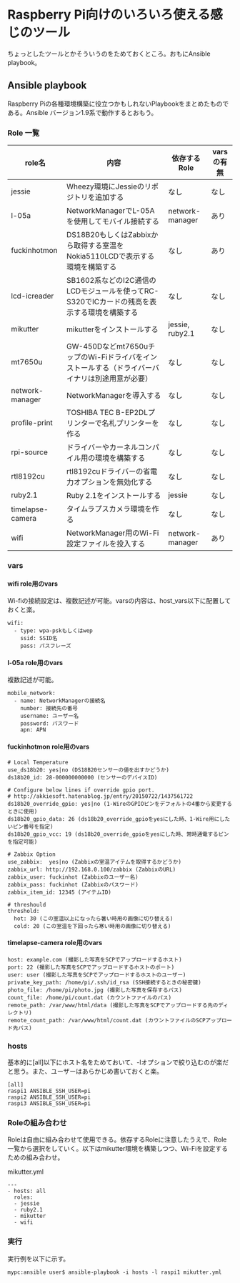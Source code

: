 # Raspberry Pi向けのいろいろ使える感じのツール

ちょっとしたツールとかそういうのをためておくところ。おもにAnsible playbook。

## Ansible playbook

Raspberry Piの各種環境構築に役立つかもしれないPlaybookをまとめたものである。Ansible バージョン1.9系で動作するとおもう。

### Role 一覧

| role名 | 内容 | 依存するRole | varsの有無 |
| --- | --- | --- | --- |
| jessie | Wheezy環境にJessieのリポジトリを追加する | なし | なし |
| l-05a | NetworkManagerでL-05Aを使用してモバイル接続する | network-manager | あり |
| fuckinhotmon | DS18B20もしくはZabbixから取得する室温をNokia5110LCDで表示する環境を構築する | なし | あり |
| lcd-icreader | SB1602系などのI2C通信のLCDモジュールを使ってRC-S320でICカードの残高を表示する環境を構築する | なし | なし |
| mikutter | mikutterをインストールする | jessie, ruby2.1 | なし |
| mt7650u | GW-450Dなどmt7650uチップのWi-Fiドライバをインストールする（ドライバーバイナリは別途用意が必要） | なし | なし |
| network-manager | NetworkManagerを導入する | なし | なし | 
| profile-print | TOSHIBA TEC B-EP2DLプリンターで名札プリンターを作る | なし | なし |
| rpi-source | ドライバーやカーネルコンパイル用の環境を構築する | なし | なし |
| rtl8192cu | rtl8192cuドライバーの省電力オプションを無効化する | なし | なし |
| ruby2.1 | Ruby 2.1をインストールする | jessie | なし |
| timelapse-camera | タイムラプスカメラ環境を作る | なし | なし |
| wifi | NetworkManager用のWi-Fi設定ファイルを投入する | network-manager | あり |

### vars

#### wifi role用のvars

Wi-fiの接続設定は、複数記述が可能。varsの内容は、host_vars以下に配置しておくと楽。

```
wifi:
  - type: wpa-pskもしくはwep
    ssid: SSID名
    pass: パスフレーズ
```

#### l-05a role用のvars

複数記述が可能。

```
mobile_network:
  - name: NetworkManagerの接続名
    number: 接続先の番号
    username: ユーザー名
    password: パスワード
    apn: APN
```

#### fuckinhotmon role用のvars

```
# Local Temperature
use_ds18b20: yes|no (DS18B20センサーの値を出すかどうか)
ds18b20_id: 28-000000000000 (センサーのデバイスID)

# Configure below lines if override gpio port.
# http://akkiesoft.hatenablog.jp/entry/20150722/1437561722
ds18b20_override_gpio: yes|no (1-WireのGPIOピンをデフォルトの4番から変更するときに使用)
ds18b20_gpio_data: 26 (ds18b20_override_gpioをyesにした時、1-Wire用にしたいピン番号を指定)
ds18b20_gpio_vcc: 19 (ds18b20_override_gpioをyesにした時、常時通電するピンを指定可能)

# Zabbix Option
use_zabbix:  yes|no (Zabbixの室温アイテムを取得するかどうか)
zabbix_url: http://192.168.0.100/zabbix (ZabbixのURL)
zabbix_user: fuckinhot (Zabbixのユーザー名)
zabbix_pass: fuckinhot (Zabbixのパスワード)
zabbix_item_id: 12345 (アイテムID)

# threshould
threshold:
  hot: 30 (この室温以上になったら暑い時用の画像に切り替える)
  cold: 20 (この室温を下回ったら寒い時用の画像に切り替える)
```

#### timelapse-camera role用のvars

```
host: example.com (撮影した写真をSCPでアップロードするホスト)
port: 22 (撮影した写真をSCPでアップロードするホストのポート)
user: user (撮影した写真をSCPでアップロードするホストのユーザー)
private_key_path: /home/pi/.ssh/id_rsa (SSH接続するときの秘密鍵)
photo_file: /home/pi/photo.jpg (撮影した写真を保存するパス)
count_file: /home/pi/count.dat (カウントファイルのパス)
remote_path: /var/www/html/data (撮影した写真をSCPでアップロードする先のディレクトリ)
remote_count_path: /var/www/html/count.dat (カウントファイルのSCPアップロード先パス)
```

### hosts

基本的に[all]以下にホスト名をためておいて、-lオプションで絞り込むのが楽だと思う。また、ユーザーはあらかじめ書いておくと楽。

```
[all]
raspi1 ANSIBLE_SSH_USER=pi
raspi2 ANSIBLE_SSH_USER=pi
raspi3 ANSIBLE_SSH_USER=pi
```

### Roleの組み合わせ

Roleは自由に組み合わせて使用できる。依存するRoleに注意したうえで、Role一覧から選択をしていく。以下はmikutter環境を構築しつつ、Wi-Fiを設定するための組み合わせ。

mikutter.yml
```
---
- hosts: all
  roles:
  - jessie
  - ruby2.1
  - mikutter
  - wifi
```

### 実行

実行例を以下に示す。

```
mypc:ansible user$ ansible-playbook -i hosts -l raspi1 mikutter.yml 
```
